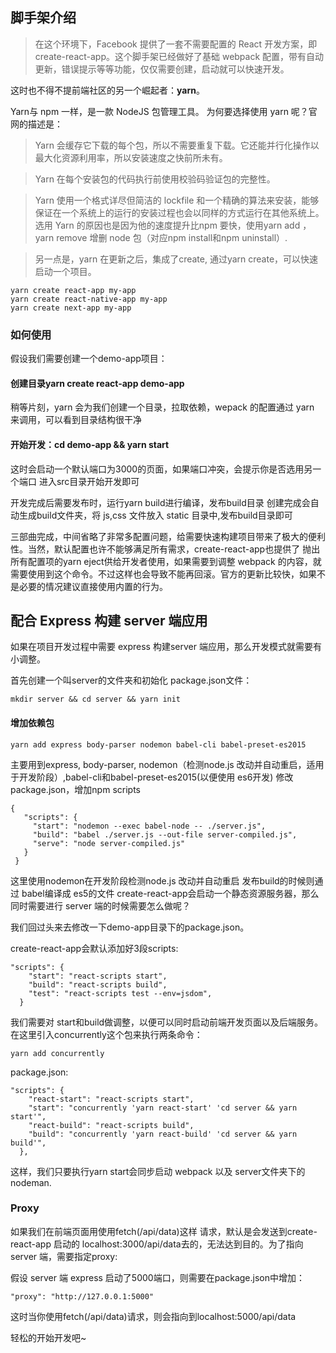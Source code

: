 

## 脚手架介绍
> 在这个环境下，Facebook 提供了一套不需要配置的 React 开发方案，即create-react-app。这个脚手架已经做好了基础 webpack 配置，带有自动更新，错误提示等等功能，仅仅需要创建，启动就可以快速开发。

这时也不得不提前端社区的另一个崛起者：**yarn**。

Yarn与 npm 一样，是一款 NodeJS 包管理工具。 为何要选择使用 yarn 呢？官网的描述是：

> Yarn 会缓存它下载的每个包，所以不需要重复下载。它还能并行化操作以最大化资源利用率，所以安装速度之快前所未有。

> Yarn 在每个安装包的代码执行前使用校验码验证包的完整性。

> Yarn 使用一个格式详尽但简洁的 lockfile 和一个精确的算法来安装，能够保证在一个系统上的运行的安装过程也会以同样的方式运行在其他系统上。
> 选用 Yarn 的原因也是因为他的速度提升比npm 要快，使用yarn add <package-name> ，yarn remove <package-name> 增删 node 包（对应npm install和npm uninstall）.

> 另一点是，yarn 在更新之后，集成了create, 通过yarn create，可以快速启动一个项目。

```
yarn create react-app my-app
yarn create react-native-app my-app
yarn create next-app my-app
```

### 如何使用
假设我们需要创建一个demo-app项目：

#### 创建目录yarn create react-app demo-app

稍等片刻，yarn 会为我们创建一个目录，拉取依赖，wepack 的配置通过 yarn 来调用，可以看到目录结构很干净



#### 开始开发：cd demo-app && yarn start
这时会启动一个默认端口为3000的页面，如果端口冲突，会提示你是否选用另一个端口
进入src目录开始开发即可

开发完成后需要发布时，运行yarn build进行编译，发布build目录
创建完成会自动生成build文件夹，将 js,css 文件放入 static 目录中,发布build目录即可

三部曲完成，中间省略了非常多配置问题，给需要快速构建项目带来了极大的便利性。当然，默认配置也许不能够满足所有需求，create-react-app也提供了 抛出所有配置项的yarn eject供给开发者使用，如果需要到调整 webpack 的内容，就需要使用到这个命令。不过这样也会导致不能再回滚。官方的更新比较快，如果不是必要的情况建议直接使用内置的行为。

## 配合 Express 构建 server 端应用
如果在项目开发过程中需要 express 构建server 端应用，那么开发模式就需要有小调整。

首先创建一个叫server的文件夹和初始化 package.json文件：
```
mkdir server && cd server && yarn init
```

#### 增加依赖包
```
yarn add express body-parser nodemon babel-cli babel-preset-es2015
```

主要用到express, body-parser, nodemon（检测node.js 改动并自动重启，适用于开发阶段）,babel-cli和babel-preset-es2015(以便使用 es6开发)
修改package.json，增加npm scripts
```
{
   "scripts": {
     "start": "nodemon --exec babel-node -- ./server.js",
     "build": "babel ./server.js --out-file server-compiled.js",
     "serve": "node server-compiled.js"
   }
 }
```
 
这里使用nodemon在开发阶段检测node.js 改动并自动重启
发布build的时候则通过 babel编译成 es5的文件
create-react-app会启动一个静态资源服务器，那么同时需要进行 server 端的时候需要怎么做呢？

我们回过头来去修改一下demo-app目录下的package.json。

create-react-app会默认添加好3段scripts:
```
"scripts": {
    "start": "react-scripts start",
    "build": "react-scripts build",
    "test": "react-scripts test --env=jsdom",
  }
```

我们需要对 start和build做调整，以便可以同时启动前端开发页面以及后端服务。在这里引入concurrently这个包来执行两条命令：
```
yarn add concurrently
```

package.json:

```
"scripts": {
    "react-start": "react-scripts start",
    "start": "concurrently 'yarn react-start' 'cd server && yarn start'",
    "react-build": "react-scripts build",
    "build": "concurrently 'yarn react-build' 'cd server && yarn build'",
  },
```
这样，我们只要执行yarn start会同步启动 webpack 以及 server文件夹下的 nodeman.

### Proxy

如果我们在前端页面用使用fetch(/api/data)这样 请求，默认是会发送到create-react-app 启动的 localhost:3000/api/data去的，无法达到目的。为了指向 server 端，需要指定proxy:

假设 server 端 express 启动了5000端口，则需要在package.json中增加：
```
"proxy": "http://127.0.0.1:5000"
```
这时当你使用fetch(/api/data)请求，则会指向到localhost:5000/api/data

轻松的开始开发吧~